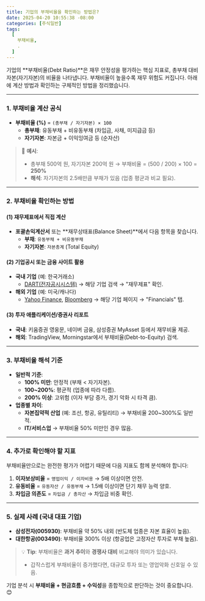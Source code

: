 ```yaml
---
title: 기업의 부채비율을 확인하는 방법은?
date: 2025-04-20 10:55:38 -08:00
categories: [주식일반]
tags:
  [
    부채비율,
    .
  ]
---
```


기업의 **부채비율(Debt Ratio)**은 재무 안정성을 평가하는 핵심 지표로, 총부채 대비 자본(자기자본)의 비율을 나타냅니다. 부채비율이 높을수록 재무 위험도 커집니다. 아래에 계산 방법과 확인하는 구체적인 방법을 정리했습니다.

---

### **1. 부채비율 계산 공식**
- **부채비율 (%)** = `(총부채 / 자기자본) × 100`  
  - **총부채**: 유동부채 + 비유동부채 (차입금, 사채, 미지급금 등)  
  - **자기자본**: 자본금 + 이익잉여금 등 (순자산)  

> 📌 **예시**:  
> - 총부채 500억 원, 자기자본 200억 원 → 부채비율 = (500 / 200) × 100 = **250%**  
> - **해석**: 자기자본의 2.5배만큼 부채가 있음 (업종 평균과 비교 필요).

---

### **2. 부채비율 확인하는 방법**
#### **(1) 재무제표에서 직접 계산**
- **포괄손익계산서** 또는 **재무상태표(Balance Sheet)**에서 다음 항목을 찾습니다.  
  - **부채**: `유동부채 + 비유동부채`  
  - **자기자본**: `자본총계` (Total Equity)  

#### **(2) 기업공시 또는 금융 사이트 활용**
- **국내 기업** (예: 한국거래소)  
  - [DART(전자공시시스템)](https://dart.fss.or.kr) → 해당 기업 검색 → "재무제표" 확인.  
- **해외 기업** (예: 미국/캐나다)  
  - [Yahoo Finance](https://finance.yahoo.com), [Bloomberg](https://www.bloomberg.com) → 해당 기업 페이지 → "Financials" 탭.  

#### **(3) 투자 애플리케이션/증권사 리포트**  
- **국내**: 키움증권 영웅문, 네이버 금융, 삼성증권 MyAsset 등에서 재무비율 제공.  
- **해외**: TradingView, Morningstar에서 부채비율(Debt-to-Equity) 검색.  

---

### **3. 부채비율 해석 기준**
- **일반적 기준**:  
  - **100% 미만**: 안정적 (부채 < 자기자본).  
  - **100~200%**: 평균적 (업종에 따라 다름).  
  - **200% 이상**: 고위험 (이자 부담 증가, 경기 악화 시 타격 큼).  
- **업종별 차이**:  
  - **자본집약적 산업** (예: 조선, 항공, 유틸리티) → 부채비율 200~300%도 일반적.  
  - **IT/서비스업** → 부채비율 50% 미만인 경우 많음.  

---

### **4. 추가로 확인해야 할 지표**
부채비율만으로는 완전한 평가가 어렵기 때문에 다음 지표도 함께 분석해야 합니다:  
1. **이자보상비율** = `영업이익 / 이자비용` → 5배 이상이면 안전.  
2. **유동비율** = `유동자산 / 유동부채` → 1.5배 이상이면 단기 채무 능력 양호.  
3. **차입금 의존도** = `차입금 / 총자산` → 차입금 비중 확인.  

---

### **5. 실제 사례 (국내 대표 기업)**
- **삼성전자(005930)**: 부채비율 약 50% 내외 (반도체 업종은 자본 효율이 높음).  
- **대한항공(003490)**: 부채비율 300% 이상 (항공업은 고정자산 투자로 부채 높음).  

> 💡 **Tip**: 부채비율은 **과거 추이**와 **경쟁사 대비** 비교해야 의미가 있습니다.  
> - 갑작스럽게 부채비율이 증가했다면, 대규모 투자 또는 영업악화 신호일 수 있음.  

기업 분석 시 **부채비율 + 현금흐름 + 수익성**을 종합적으로 판단하는 것이 중요합니다. 😊
